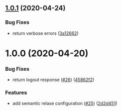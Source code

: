 ## [1.0.1](https://github.com/AdrianInsua/neo4j-service/compare/v1.0.0...v1.0.1) (2020-04-24)


### Bug Fixes

* return verbose errors ([3a12662](https://github.com/AdrianInsua/neo4j-service/commit/3a1266223d7871e4e641fe2f3c70812135eabf07))

# 1.0.0 (2020-04-20)


### Bug Fixes

* return logout response ([#26](https://github.com/AdrianInsua/neo4j-service/issues/26)) ([45862f2](https://github.com/AdrianInsua/neo4j-service/commit/45862f29110f94f0153be4220118dd71bb4dbd52))


### Features

* add semantic relase configuration ([#25](https://github.com/AdrianInsua/neo4j-service/issues/25)) ([2d2d451](https://github.com/AdrianInsua/neo4j-service/commit/2d2d451e00b5d3e08cb7589f406f1e5c36fc1e62))
